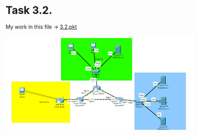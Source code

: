 # Task 3.2. <br/>

My work in this file -> [3.2.pkt](https://github.com/OlegG888/DevOps_online_Lviv_2022Q1Q2/raw/main/Module%203%20Networking%20fundamentals/Task3.1/3.1.pkt) <br/>
<br/>
![3](3.png)